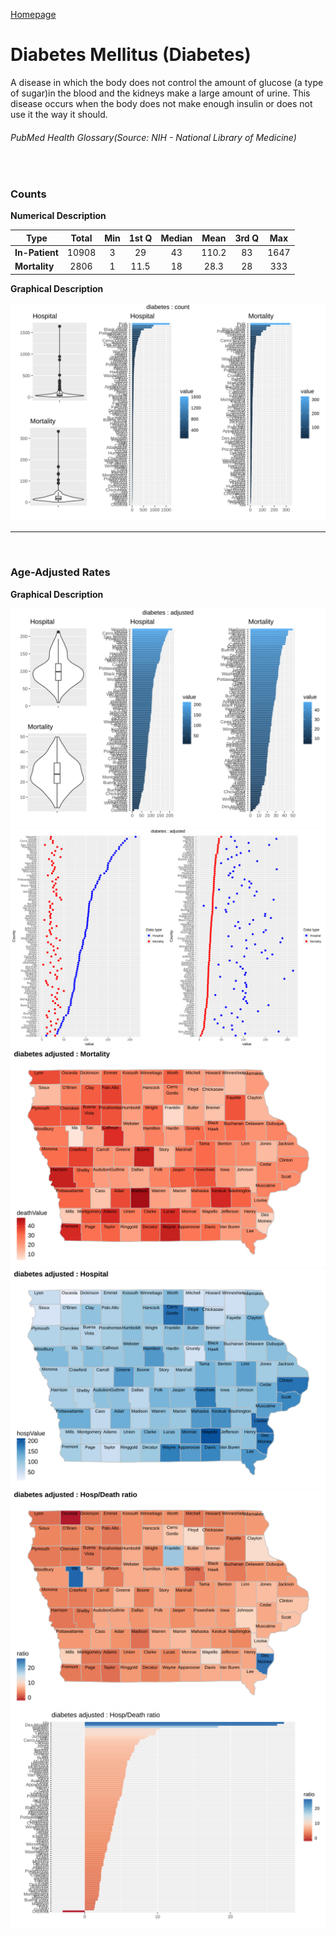 [Homepage](https://jacob-a-clark.github.io/practicum/)
# Diabetes Mellitus (Diabetes)


A disease in which the body does not control the amount of glucose (a type of sugar)in the blood and the kidneys make a large amount of urine. This disease occurs when the body does not make enough insulin or does not use it the way it should.
###### PubMed Health Glossary(Source: NIH - National Library of Medicine)

<br>

### Counts

**Numerical Description**

Type | Total | Min | 1st Q | Median | Mean | 3rd Q | Max
---| :---: | :---: | :---: | :---: | :---: | :---: | :---:
**In-Patient** | 10908 | 3 | 29 | 43 | 110.2 | 83 | 1647
**Mortality** | 2806 | 1 | 11.5 | 18 | 28.3 | 28 | 333

**Graphical Description**

![img](/images/diabetes_count_grid.svg)


***

<br>

### Age-Adjusted Rates

**Graphical Description**

![img](/images/diabetes_adjusted_grid.svg)
![img](/images/diabetes_adjusted_dotplots.svg)
![img](/images/diabetes_adjusted_dmap.svg)
![img](/images/diabetes_adjusted_hmap.svg)
![img](/images/diabetes_adjusted_rmap.svg)
![img](/images/diabetes_adjusted_ratiobar.svg)
